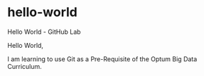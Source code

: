 # hello-world
Hello World - GitHub Lab

Hello World,

I am learning to use Git as a Pre-Requisite of the Optum Big Data Curriculum.
